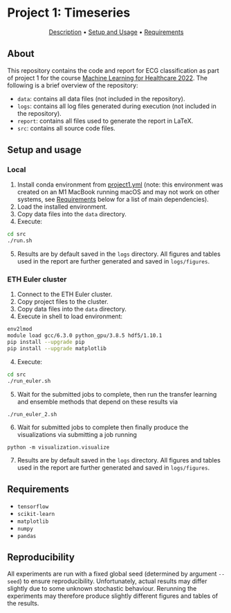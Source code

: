 # Project 1: Timeseries

<p align="center">
  <a href="#description">Description</a> •
  <a href="#setup-and-usage">Setup and Usage</a> •
  <a href="#requirements">Requirements</a>
</p>

## About
This repository contains the code and report for ECG classification as part of project 1 for the course [Machine Learning for Healthcare 2022](http://www.vvz.ethz.ch/lerneinheitPre.do?semkez=2022S&lerneinheitId=158957&lang=en). The following is a brief overview of the repository:
- `data`: contains all data files (not included in the repository).
- `logs`: contains all log files generated during execution (not included in the repository).
- `report`: contains all files used to generate the report in LaTeX.
- `src`: contains all source code files.

## Setup and usage
### Local
1. Install conda environment from [project1.yml](project1.yml) (note: this environment was created on an M1 MacBook running macOS and may not work on other systems, see [Requirements](#requirements) below for a list of main dependencies).
2. Load the installed environment.
3. Copy data files into the `data` directory.
4. Execute:
```bash
cd src
./run.sh
```
5. Results are by default saved in the `logs` directory. All figures and tables used in the report are further generated and saved in `logs/figures`.

### ETH Euler cluster
1. Connect to the ETH Euler cluster.
2. Copy project files to the cluster.
3. Copy data files into the `data` directory.
4. Execute in shell to load environment:
```bash
env2lmod
module load gcc/6.3.0 python_gpu/3.8.5 hdf5/1.10.1
pip install --upgrade pip
pip install --upgrade matplotlib
```
4. Execute:
```bash
cd src
./run_euler.sh
```
5. Wait for the submitted jobs to complete, then run the transfer learning and ensemble methods that depend on these results via
```
./run_euler_2.sh
```
6. Wait for submitted jobs to complete then finally produce the visualizations via submitting a job running
```
python -m visualization.visualize
```
7. Results are by default saved in the `logs` directory. All figures and tables used in the report are further generated and saved in `logs/figures`.

## Requirements
* `tensorflow`
* `scikit-learn`
* `matplotlib`
* `numpy`
* `pandas`

## Reproducibility
All experiments are run with a fixed global seed (determined by argument `--seed`) to ensure reproducibility. Unfortunately, actual results may differ slightly due to some unknown stochastic behaviour. Rerunning the experiments may therefore produce slightly different figures and tables of the results.

